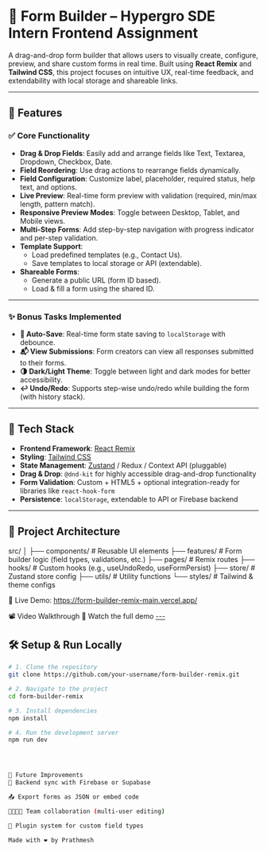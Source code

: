 # 🧩 Form Builder – Hypergro SDE Intern Frontend Assignment

A drag-and-drop form builder that allows users to visually create, configure, preview, and share custom forms in real time. Built using **React Remix** and **Tailwind CSS**, this project focuses on intuitive UX, real-time feedback, and extendability with local storage and shareable links.

---

## 🚀 Features

### ✅ Core Functionality
- **Drag & Drop Fields**: Easily add and arrange fields like Text, Textarea, Dropdown, Checkbox, Date.
- **Field Reordering**: Use drag actions to rearrange fields dynamically.
- **Field Configuration**: Customize label, placeholder, required status, help text, and options.
- **Live Preview**: Real-time form preview with validation (required, min/max length, pattern match).
- **Responsive Preview Modes**: Toggle between Desktop, Tablet, and Mobile views.
- **Multi-Step Forms**: Add step-by-step navigation with progress indicator and per-step validation.
- **Template Support**:
  - Load predefined templates (e.g., Contact Us).
  - Save templates to local storage or API (extendable).
- **Shareable Forms**:
  - Generate a public URL (form ID based).
  - Load & fill a form using the shared ID.

---

### ✨ Bonus Tasks Implemented
- **📝 Auto-Save**: Real-time form state saving to `localStorage` with debounce.
- **📬 View Submissions**: Form creators can view all responses submitted to their forms.
- **🌗 Dark/Light Theme**: Toggle between light and dark modes for better accessibility.
- **↩️ Undo/Redo**: Supports step-wise undo/redo while building the form (with history stack).

---

## 🧪 Tech Stack

- **Frontend Framework**: [React Remix](https://remix.run/)
- **Styling**: [Tailwind CSS](https://tailwindcss.com/)
- **State Management**: [Zustand](https://github.com/pmndrs/zustand) / Redux / Context API (pluggable)
- **Drag & Drop**: `@dnd-kit` for highly accessible drag-and-drop functionality
- **Form Validation**: Custom + HTML5 + optional integration-ready for libraries like `react-hook-form`
- **Persistence**: `localStorage`, extendable to API or Firebase backend

---


## 🧠 Project Architecture
src/
│
├── components/ # Reusable UI elements
├── features/ # Form builder logic (field types, validations, etc.)
├── pages/ # Remix routes
├── hooks/ # Custom hooks (e.g., useUndoRedo, useFormPersist)
├── store/ # Zustand store config
├── utils/ # Utility functions
└── styles/ # Tailwind & theme configs

🔗 Live Demo: https://form-builder-remix-main.vercel.app/
 


📽️ Video Walkthrough
🎥 Watch the full demo
[---](https://drive.google.com/file/d/1qoHRz_XdzkkXbSpN74tusD1Cp8VjFMo1/view?usp=sharing)

## 🛠️ Setup & Run Locally

```bash
# 1. Clone the repository
git clone https://github.com/your-username/form-builder-remix.git

# 2. Navigate to the project
cd form-builder-remix

# 3. Install dependencies
npm install

# 4. Run the development server
npm run dev




🧪 Future Improvements
🔐 Backend sync with Firebase or Supabase

📤 Export forms as JSON or embed code

👨‍👩‍👧‍👦 Team collaboration (multi-user editing)

🧩 Plugin system for custom field types

Made with ❤️ by Prathmesh

